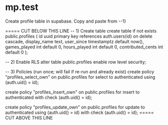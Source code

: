 # mp.test



Create profile table in supabase.  Copy and paste from --1)

===== CUT BELOW THIS LINE
-- 1) Create table
create table if not exists public.profiles (
  id uuid primary key references auth.users(id) on delete cascade,
  display_name text,
  user_since timestamptz default now(),
  games_played int default 0,
  hours_played int default 0,
  contributed_cents int default 0
);

-- 2) Enable RLS
alter table public.profiles enable row level security;

-- 3) Policies (run once; will fail if re-run and already exist)
create policy "profiles_select_own"
  on public.profiles for select
  to authenticated
  using (auth.uid() = id);

create policy "profiles_insert_own"
  on public.profiles for insert
  to authenticated
  with check (auth.uid() = id);

create policy "profiles_update_own"
  on public.profiles for update
  to authenticated
  using (auth.uid() = id)
  with check (auth.uid() = id);
===== CUT ABOVE THIS LINE

